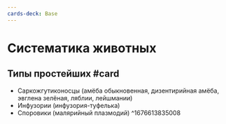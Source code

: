 ```yaml
---
cards-deck: Base
---
```


# Систематика животных

## Типы простейших #card
- Саркожгутиконосцы (амёба обыкновенная, дизентирийная амёба, эвглена зелёная, ляблии, лейшмании)
- Инфузории (инфузория-туфелька)
- Споровики (малярийный плазмодий)
^1676613835008

